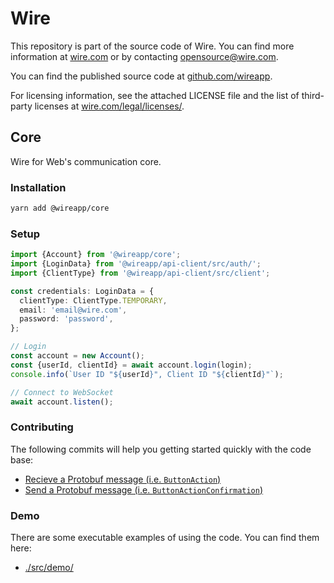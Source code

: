 # Wire

This repository is part of the source code of Wire. You can find more information at [wire.com](https://wire.com) or by contacting opensource@wire.com.

You can find the published source code at [github.com/wireapp](https://github.com/wireapp).

For licensing information, see the attached LICENSE file and the list of third-party licenses at [wire.com/legal/licenses/](https://wire.com/legal/licenses/).

## Core

Wire for Web's communication core.

### Installation

```bash
yarn add @wireapp/core
```

### Setup

```ts
import {Account} from '@wireapp/core';
import {LoginData} from '@wireapp/api-client/src/auth/';
import {ClientType} from '@wireapp/api-client/src/client';

const credentials: LoginData = {
  clientType: ClientType.TEMPORARY,
  email: 'email@wire.com',
  password: 'password',
};

// Login
const account = new Account();
const {userId, clientId} = await account.login(login);
console.info(`User ID "${userId}", Client ID "${clientId}"`);

// Connect to WebSocket
await account.listen();
```

### Contributing

The following commits will help you getting started quickly with the code base:

- [Recieve a Protobuf message (i.e. `ButtonAction`)](https://github.com/wireapp/wire-web-packages/commit/2a2717f8f1983d029257841232e36dd0e1fc3930)
- [Send a Protobuf message (i.e. `ButtonActionConfirmation`)](https://github.com/wireapp/wire-web-packages/commit/8bd812bed493eded0d9fd7a7ca6e8285033eb5e4)

### Demo

There are some executable examples of using the code. You can find them here:

- [./src/demo/](./src/demo)
